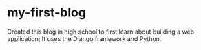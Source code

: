 # my-first-blog
Created this blog in high school to first learn about building a web application; It uses the Django framework and Python.
